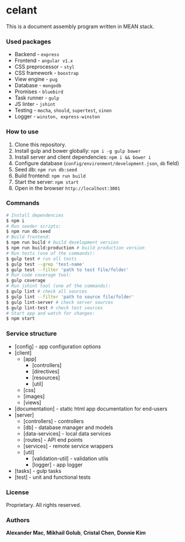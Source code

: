# celant
This is a document assembly program written in MEAN stack.


### Used packages
 - Backend - `express`
 - Frontend - `angular v1.x`
 - CSS preprocessor - `styl`
 - CSS framework - `boostrap`
 - View engine - `pug`
 - Database - `mongodb`
 - Promises - `bluebird`
 - Task runner - `gulp`
 - JS linter - `jshint`
 - Testing - `mocha`, `should`, `supertest`, `sinon`
 - Logger - `winston, express-winston`


### How to use
1. Clone this repository.
2. Install gulp and bower globally: `npm i -g gulp bower`
3. Install server and client dependencies: `npm i && bower i`
4. Configure database (`config/environment/development.json`, `db` field)
5. Seed db: `npm run db:seed`
6. Build frontend: `npm run build`
7. Start the server: `npm start`
8. Open in the browser `http://localhost:3001`


### Commands

```sh
# Install dependencies
$ npm i
# Run seeder scripts:
$ npm run db:seed
# Build frontend:
$ npm run build # build development version
$ npm run build:production # build production version
# Run tests (one of the commands):
$ gulp test # run all tests
$ gulp test --grep 'test-name'
$ gulp test --filter 'path to test file/folder'
# Run code coverage tool:
$ gulp coverage
# Run jshint tool (one of the commands):
$ gulp lint # check all sources
$ gulp lint --filter 'path to source file/folder'
$ gulp lint-server # check server sources
$ gulp lint-test # check test sources
# Start app and watch for changes:
$ npm start
```

### Service structure
- [config] - app configuration options
- [client]
  - [app]
    - [controllers]
    - [directives]
    - [resources]
    - [util]
  - [css]
  - [images]
  - [views]
- [documentation] - static html app documentation for end-users
- [server]
  - [controllers] - controllers
  - [db] - database manager and models
  - [data-services] - local data services
  - [routes] - API end points
  - [services] - remote service wrappers
  - [util]
    - [validation-util] - validation utils
    - [logger] - app logger
- [tasks] - gulp tasks
- [test] - unit and functional tests

### License
Proprietary.  All rights reserved. 

### Authors
**Alexander Mac**, 
**Mikhail Golub**,
**Cristal Chen**,
**Donnie Kim**
